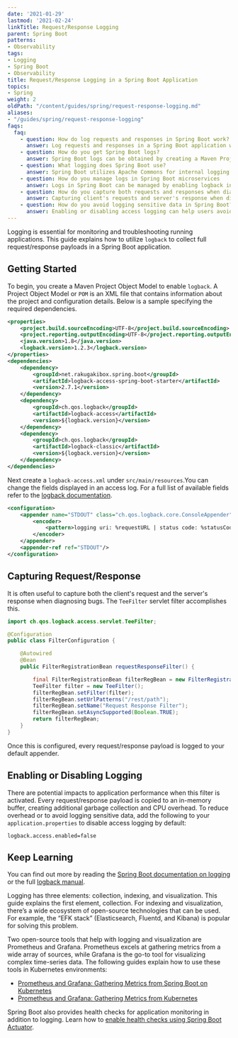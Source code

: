 ```yaml
---
date: '2021-01-29'
lastmod: '2021-02-24'
linkTitle: Request/Response Logging
parent: Spring Boot
patterns:
- Observability
tags:
- Logging
- Spring Boot
- Observability
title: Request/Response Logging in a Spring Boot Application
topics:
- Spring
weight: 2
oldPath: "/content/guides/spring/request-response-logging.md"
aliases:
- "/guides/spring/request-response-logging"
faqs:
  faq:
    - question: How do log requests and responses in Spring Boot work?
      answer: Log requests and responses in a Spring Boot application work by utilizing logback to collect full payloads,  an essential part of monitoring and troubleshooting running applications.
    - question: How do you get Spring Boot logs?
      answer: Spring Boot logs can be obtained by creating a Maven Project Object Model and enabling logback.
    - question: What logging does Spring Boot use?
      answer: Spring Boot utilizes Apache Commons for internal logging and is also configured to support Logback, Log4j2, and Java Util Logging for console and file logging.
    - question: How do you manage logs in Spring Boot microservices
      answer: Logs in Spring Boot can be managed by enabling logback in a POM, containing configuration details and other vital information about the project. Additionally, [Prometheus](https://tanzu.vmware.com/developer/guides/spring/spring-prometheus/) and Grafana can also be utilized when trying to visualize data and metrics.
    - question: How do you capture both requests and responses when diagnosing bugs in a Spring Boot application?
      answer: Capturing client's requests and server's response when diagnosing bugs can be accomplished with the TeeFilter servlet.
    - question: How do you avoid logging sensitive data in Spring Boot?
      answer: Enabling or disabling access logging can help users avoid logging sensitive data in Spring Boot.
---
```


Logging is essential for monitoring and troubleshooting running applications. This guide explains how to utilize `logback` to collect full request/response payloads in a Spring Boot application. 

## Getting Started
To begin, you create a Maven Project Object Model to enable `logback`. A Project Object Model or `POM` is an XML file that contains information about the project and configuration details. Below is a sample specifying the required dependencies.

```xml
<properties>
    <project.build.sourceEncoding>UTF-8</project.build.sourceEncoding>
    <project.reporting.outputEncoding>UTF-8</project.reporting.outputEncoding>
    <java.version>1.8</java.version>
    <logback.version>1.2.3</logback.version>
</properties>
<dependencies>
    <dependency>
        <groupId>net.rakugakibox.spring.boot</groupId>
        <artifactId>logback-access-spring-boot-starter</artifactId>
        <version>2.7.1</version>
    </dependency>
    <dependency>
        <groupId>ch.qos.logback</groupId>
        <artifactId>logback-access</artifactId>
        <version>${logback.version}</version>
    </dependency>
    <dependency>
        <groupId>ch.qos.logback</groupId>
        <artifactId>logback-classic</artifactId>
        <version>${logback.version}</version>
    </dependency>
</dependencies>   	 
```

Next create a `logback-access.xml` under `src/main/resources`.You can change the fields displayed in an access log. For a full list of available fields refer to the [logback documentation](http://logback.qos.ch/access.html). 

```xml
<configuration>
	<appender name="STDOUT" class="ch.qos.logback.core.ConsoleAppender">
    	<encoder>
        	<pattern>logging uri: %requestURL | status code: %statusCode | bytes: %bytesSent | elapsed time: %elapsedTime | request-log: %magenta(%requestContent) | response-log: %cyan(%responseContent)</pattern>
    	</encoder>
	</appender>
	<appender-ref ref="STDOUT"/>
</configuration>
```

## Capturing Request/Response 
It is often useful to capture both the client's request and the server's response when diagnosing bugs. The `TeeFilter` servlet filter accomplishes this. 

```java
import ch.qos.logback.access.servlet.TeeFilter;

@Configuration
public class FilterConfiguration {

	@Autowired
	@Bean
	public FilterRegistrationBean requestResponseFilter() {

    	final FilterRegistrationBean filterRegBean = new FilterRegistrationBean();
    	TeeFilter filter = new TeeFilter();
    	filterRegBean.setFilter(filter);
    	filterRegBean.setUrlPatterns("/rest/path");
    	filterRegBean.setName("Request Response Filter");
    	filterRegBean.setAsyncSupported(Boolean.TRUE);
    	return filterRegBean;
	}
}
```

Once this is configured, every request/response payload is logged to your default appender. 

## Enabling or Disabling Logging

There are potential impacts to application performance when this filter is activated. Every request/response payload is copied to an in-memory buffer, creating additional garbage collection and CPU overhead. To reduce overhead or to avoid logging sensitive data, add the following to your `application.properties` to disable access logging by default:

`logback.access.enabled=false`

## Keep Learning

You can find out more by reading the [Spring Boot documentation on logging](https://docs.spring.io/spring-boot/docs/2.1.8.RELEASE/reference/html/boot-features-logging.html) or the full [logback manual](http://logback.qos.ch/manual/index.html).  

Logging has three elements: collection, indexing, and visualization. This guide explains the first element, collection. For indexing and visualization, there’s a wide ecosystem of open-source technologies that can be used. For example, the “EFK stack” (Elasticsearch, Fluentd, and Kibana) is popular for solving this problem. 

Two open-source tools that help with logging and visualization are Prometheus and Grafana. Prometheus excels at gathering metrics from a wide array of sources, while Grafana is the go-to tool for visualizing complex time-series data. The following guides explain how to use these tools in Kubernetes environments:

* [Prometheus and Grafana: Gathering Metrics from Spring Boot on Kubernetes](/guides/spring/spring-prometheus/)
* [Prometheus and Grafana: Gathering Metrics from Kubernetes](/guides/kubernetes/observability-prometheus-grafana-p1/)
 
Spring Boot also provides health checks for application monitoring in addition to logging. Learn how to [enable health checks using Spring Boot Actuator](/guides/spring/spring-boot-actuator).
